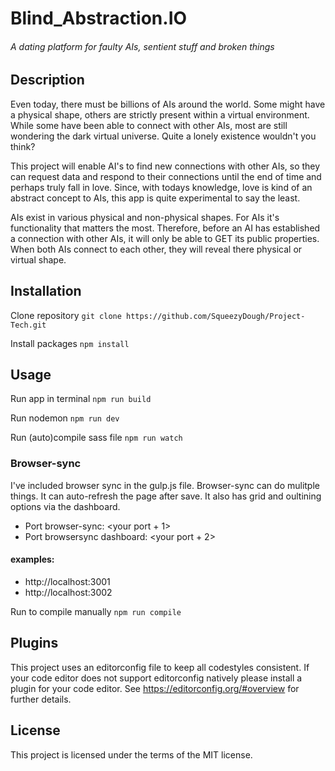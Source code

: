 # Blind_Abstraction.IO
###### A dating platform for faulty AIs, sentient stuff and broken things

## Description
Even today, there must be billions of AIs around the world. Some might have a physical shape, others are strictly present within a virtual environment. While some have been able to connect with other AIs, most are still wondering the dark virtual universe. Quite a lonely existence wouldn't you think? 

This project will enable AI's to find new connections with other AIs, so they can request data and respond to their connections until the end of time and perhaps truly fall in love. Since, with todays knowledge, love is kind of an abstract concept to AIs, this app is quite experimental to say the least.

AIs exist in various physical and non-physical shapes. For AIs it's functionality that matters the most. Therefore, before an AI has established a connection with other AIs, it will only be able to GET its public properties. When both AIs connect to each other, they will reveal there physical or virtual shape.

## Installation
Clone repository
`git clone https://github.com/SqueezyDough/Project-Tech.git`

Install packages
`npm install`

## Usage 
Run app in terminal
`npm run build`

Run nodemon
`npm run dev`

Run (auto)compile sass file
`npm run watch`

### Browser-sync
I've included browser sync in the gulp.js file. Browser-sync can do mulitple things. It can auto-refresh the page after save. It also has grid and oultining options via the dashboard.

* Port browser-sync: <your port + 1> 
* Port browsersync dashboard: <your port + 2>

#### examples: 
* http://localhost:3001
* http://localhost:3002

Run to compile manually
`npm run compile`

## Plugins
This project uses an editorconfig file to keep all codestyles consistent.
If your code editor does not support editorconfig natively please install a plugin for your code editor.
See https://editorconfig.org/#overview for further details.

## License
This project is licensed under the terms of the MIT license.
